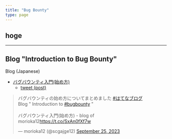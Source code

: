```yaml
---
title: "Bug Bounty"
type: page
---
```


## hoge



---

## Blog "Introduction to Bug Bounty"

Blog (Japanese)
- [バグバウンティ入門(始め方)](https://scgajge12.hatenablog.com/entry/bugbounty_beginner)
  - [tweet (post)](https://twitter.com/scgajge12/status/1706118989448098079)

<blockquote class="twitter-tweet"><p lang="ja" dir="ltr">バグバウンティの始め方についてまとめました <a href="https://twitter.com/hashtag/%E3%81%AF%E3%81%A6%E3%81%AA%E3%83%96%E3%83%AD%E3%82%B0?src=hash&amp;ref_src=twsrc%5Etfw">#はてなブログ</a><br> Blog &quot; Introduction to <a href="https://twitter.com/hashtag/bugbounty?src=hash&amp;ref_src=twsrc%5Etfw">#bugbounty</a> &quot;<br><br>バグバウンティ入門(始め方) - blog of morioka12<a href="https://t.co/SxAn0fXf7w">https://t.co/SxAn0fXf7w</a></p>&mdash; morioka12 (@scgajge12) <a href="https://twitter.com/scgajge12/status/1706118989448098079?ref_src=twsrc%5Etfw">September 25, 2023</a></blockquote>
<script async src="https://platform.twitter.com/widgets.js" charset="utf-8"></script>
